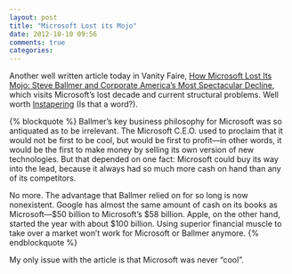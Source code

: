 ```yaml
---
layout: post
title: "Microsoft Lost its Mojo"
date: 2012-10-10 09:56
comments: true
categories: 
---
```


Another well written article today in Vanity Faire, [How Microsoft Lost Its Mojo: Steve Ballmer and Corporate America’s Most Spectacular Decline](http://www.vanityfair.com/business/2012/08/microsoft-lost-mojo-steve-ballmer), which visits Microsoft’s lost decade and current structural problems. Well worth [Instapering](http://www.instapaper.com/) (Is that a word?).

{% blockquote %}
Ballmer’s key business philosophy for Microsoft was so antiquated as to be irrelevant. The Microsoft C.E.O. used to proclaim that it would not be first to be cool, but would be first to profit—in other words, it would be the first to make money by selling its own version of new technologies. But that depended on one fact: Microsoft could buy its way into the lead, because it always had so much more cash on hand than any of its competitors.

No more. The advantage that Ballmer relied on for so long is now nonexistent. Google has almost the same amount of cash on its books as Microsoft—$50 billion to Microsoft’s $58 billion. Apple, on the other hand, started the year with about $100 billion. Using superior financial muscle to take over a market won’t work for Microsoft or Ballmer anymore.
{% endblockquote %}

My only issue with the article is that Microsoft was never “cool”.
